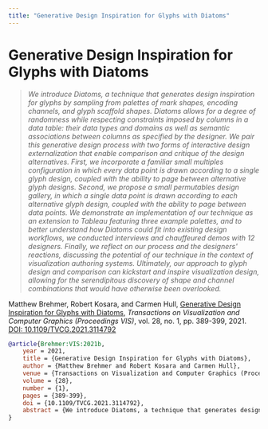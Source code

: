```yaml
---
title: "Generative Design Inspiration for Glyphs with Diatoms"
---
```


# Generative Design Inspiration for Glyphs with Diatoms

> _We introduce Diatoms, a technique that generates design inspiration for glyphs by sampling from palettes of mark shapes, encoding channels, and glyph scaffold shapes. Diatoms allows for a degree of randomness while respecting constraints imposed by columns in a data table: their data types and domains as well as semantic associations between columns as specified by the designer. We pair this generative design process with two forms of interactive design externalization that enable comparison and critique of the design alternatives. First, we incorporate a familiar small multiples configuration in which every data point is drawn according to a single glyph design, coupled with the ability to page between alternative glyph designs. Second, we propose a small permutables design gallery, in which a single data point is drawn according to each alternative glyph design, coupled with the ability to page between data points. We demonstrate an implementation of our technique as an extension to Tableau featuring three example palettes, and to better understand how Diatoms could fit into existing design workflows, we conducted interviews and chauffeured demos with 12 designers. Finally, we reflect on our process and the designers' reactions, discussing the potential of our technique in the context of visualization authoring systems. Ultimately, our approach to glyph design and comparison can kickstart and inspire visualization design, allowing for the serendipitous discovery of shape and channel combinations that would have otherwise been overlooked._

Matthew Brehmer, Robert Kosara, and Carmen Hull, <a href="https://media.eagereyes.org/papers/2021/Brehmer-VIS-2021b.pdf" target="_blank">Generative Design Inspiration for Glyphs with Diatoms</a>, _Transactions on Visualization and Computer Graphics (Proceedings VIS)_, vol. 28, no. 1, pp. 389-399, 2021. <a href="https://dx.doi.org/10.1109/TVCG.2021.3114792" target="_new">DOI: 10.1109/TVCG.2021.3114792</a>


```bibtex
@article{Brehmer:VIS:2021b,
	year = 2021,
	title = {Generative Design Inspiration for Glyphs with Diatoms},
	author = {Matthew Brehmer and Robert Kosara and Carmen Hull},
	venue = {Transactions on Visualization and Computer Graphics (Proceedings VIS)},
	volume = {28},
	number = {1},
	pages = {389-399},
	doi = {10.1109/TVCG.2021.3114792},
	abstract = {We introduce Diatoms, a technique that generates design inspiration for glyphs by sampling from palettes of mark shapes, encoding channels, and glyph scaffold shapes. Diatoms allows for a degree of randomness while respecting constraints imposed by columns in a data table: their data types and domains as well as semantic associations between columns as specified by the designer. We pair this generative design process with two forms of interactive design externalization that enable comparison and critique of the design alternatives. First, we incorporate a familiar small multiples configuration in which every data point is drawn according to a single glyph design, coupled with the ability to page between alternative glyph designs. Second, we propose a small permutables design gallery, in which a single data point is drawn according to each alternative glyph design, coupled with the ability to page between data points. We demonstrate an implementation of our technique as an extension to Tableau featuring three example palettes, and to better understand how Diatoms could fit into existing design workflows, we conducted interviews and chauffeured demos with 12 designers. Finally, we reflect on our process and the designers' reactions, discussing the potential of our technique in the context of visualization authoring systems. Ultimately, our approach to glyph design and comparison can kickstart and inspire visualization design, allowing for the serendipitous discovery of shape and channel combinations that would have otherwise been overlooked.},
}
```

